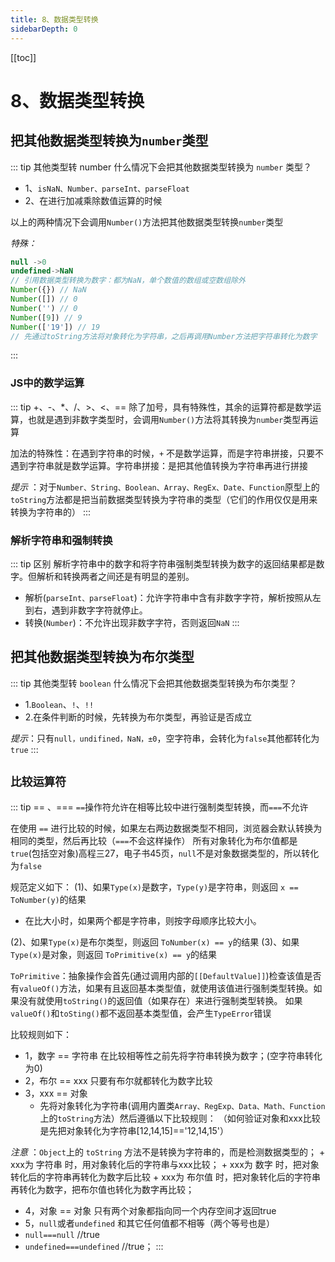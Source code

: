```yaml
---
title: 8、数据类型转换
sidebarDepth: 0
---
```

[[toc]]
# 8、数据类型转换

## 把其他数据类型转换为`number`类型
::: tip 其他类型转 number
什么情况下会把其他数据类型转换为 `number` 类型？
- 1、`isNaN、Number、parseInt、parseFloat`
- 2、在进行加减乘除数值运算的时候

以上的两种情况下会调用`Number()`方法把其他数据类型转换`number`类型

*特殊：*
```js
null ->0
undefined->NaN
// 引用数据类型转换为数字：都为NaN，单个数值的数组或空数组除外
Number({}) // NaN
Number([]) // 0
Number('') // 0
Number([9]) // 9
Number(['19']) // 19
// 先通过toString方法将对象转化为字符串，之后再调用Number方法把字符串转化为数字
```
:::
### JS中的数学运算
::: tip +、-、*、/、>、<、==
除了加号，具有特殊性，其余的运算符都是数学运算，也就是遇到非数字类型时，会调用`Number()`方法将其转换为`number`类型再运算

加法的特殊性：在遇到字符串的时候，`+` 不是数学运算，而是字符串拼接，只要不遇到字符串就是数学运算。字符串拼接：是把其他值转换为字符串再进行拼接

*提示* ：对于`Number、String、Boolean、Array、RegEx、Date、Function`原型上的`toString`方法都是把当前数据类型转换为字符串的类型（它们的作用仅仅是用来转换为字符串的）
:::
### 解析字符串和强制转换
::: tip 区别
解析字符串中的数字和将字符串强制类型转换为数字的返回结果都是数字。但解析和转换两者之间还是有明显的差别。
- 解析(`parseInt、parseFloat`)：允许字符串中含有非数字字符，解析按照从左到右，遇到非数字字符就停止。
- 转换(`Number`)：不允许出现非数字字符，否则返回`NaN`
:::
## 把其他数据类型转换为布尔类型
::: tip 其他类型转 `boolean`
什么情况下会把其他数据类型转换为布尔类型？
- 1.`Boolean`、`!`、`!!`
- 2.在条件判断的时候，先转换为布尔类型，再验证是否成立

*提示*：只有`null，undifined，NaN，±0`，空字符串，会转化为`false`其他都转化为`true`
:::
## `比较运算符`
::: tip == 、===
 `==`操作符允许在相等比较中进行强制类型转换，而`===`不允许

在使用 `==` 进行比较的时候，如果左右两边数据类型不相同，浏览器会默认转换为相同的类型，然后再比较（`===`不会这样操作）
所有对象转化为布尔值都是`true`(包括空对象)高程三27，电子书45页，`null`不是对象数据类型的，所以转化为`false`

规范定义如下：
(1)、如果`Type(x)`是数字，`Type(y)`是字符串，则返回 `x == ToNumber(y)`的结果
 - 在比大小时，如果两个都是字符串，则按字母顺序比较大小。
 
(2)、如果`Type(x)`是布尔类型，则返回 `ToNumber(x) == y`的结果
(3)、如果`Type(x)`是对象，则返回 `ToPrimitive(x) == y`的结果

`ToPrimitive`：抽象操作会首先(通过调用内部的`[[DefaultValue]]`)检查该值是否有`valueOf()`方法，如果有且返回基本类型值，就使用该值进行强制类型转换。如果没有就使用`toString()`的返回值（如果存在）来进行强制类型转换。
如果`valueOf()`和`toSting()`都不返回基本类型值，会产生`TypeError`错误

比较规则如下：

- 1，数字 == 字符串	在比较相等性之前先将字符串转换为数字；(空字符串转化为0)
- 2，布尔 == xxx	只要有布尔就都转化为数字比较
- 3，xxx  == 对象	
    + 先将对象转化为字符串(调用内置类`Array、RegExp、Data、Math、Function`上的`toString`方法）然后遵循以下比较规则：
（如何验证对象和xxx比较是先把对象转化为字符串[12,14,15]=='12,14,15'）

*注意* ：`Object`上的 `toString` 方法不是转换为字符串的，而是检测数据类型的；
    + xxx为 字符串 时，用对象转化后的字符串与xxx比较；
    + xxx为 数字 时，把对象转化后的字符串再转化为数字后比较
    + xxx为 布尔值 时，把对象转化后的字符串再转化为数字，把布尔值也转化为数字再比较；
- 4，对象 == 对象	只有两个对象都指向同一个内存空间才返回true
- 5，`null`或者`undefined` 和其它任何值都不相等（两个等号也是）
- `null===null` //true
- `undefined===undefined` //true；
:::
